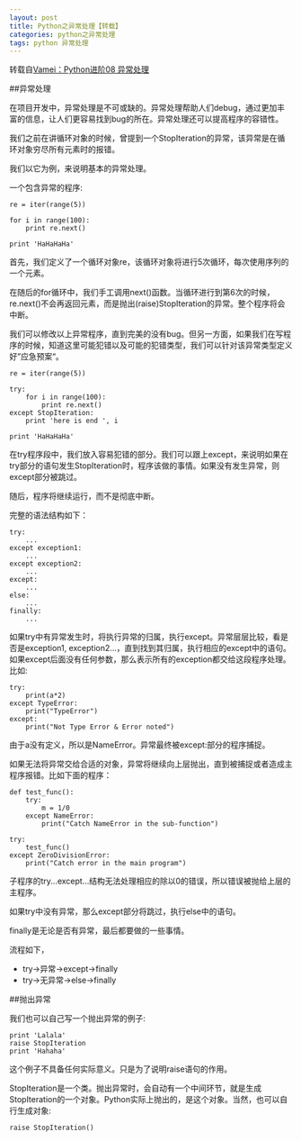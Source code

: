 ```yaml
---
layout: post
title: Python之异常处理【转载】
categories: python之异常处理
tags: python 异常处理
---
```


转载自[Vamei：Python进阶08 异常处理](http://www.cnblogs.com/vamei/archive/2012/07/10/2582787.html)

##异常处理

在项目开发中，异常处理是不可或缺的。异常处理帮助人们debug，通过更加丰富的信息，让人们更容易找到bug的所在。异常处理还可以提高程序的容错性。

我们之前在讲循环对象的时候，曾提到一个StopIteration的异常，该异常是在循环对象穷尽所有元素时的报错。

我们以它为例，来说明基本的异常处理。

一个包含异常的程序:

```
re = iter(range(5))

for i in range(100):
    print re.next()
    
print 'HaHaHaHa'
```

首先，我们定义了一个循环对象re，该循环对象将进行5次循环，每次使用序列的一个元素。

在随后的for循环中，我们手工调用next()函数。当循环进行到第6次的时候，re.next()不会再返回元素，而是抛出(raise)StopIteration的异常。整个程序将会中断。

我们可以修改以上异常程序，直到完美的没有bug。但另一方面，如果我们在写程序的时候，知道这里可能犯错以及可能的犯错类型，我们可以针对该异常类型定义好”应急预案“。

```
re = iter(range(5))

try:
    for i in range(100):
        print re.next()
except StopIteration:
    print 'here is end ', i
    
print 'HaHaHaHa'
```

在try程序段中，我们放入容易犯错的部分。我们可以跟上except，来说明如果在try部分的语句发生StopIteration时，程序该做的事情。如果没有发生异常，则except部分被跳过。

随后，程序将继续运行，而不是彻底中断。

完整的语法结构如下：

```
try:
    ...
except exception1:
    ...
except exception2:
    ...
except:
    ...
else:
    ...
finally:
    ...
```

如果try中有异常发生时，将执行异常的归属，执行except。异常层层比较，看是否是exception1, exception2...，直到找到其归属，执行相应的except中的语句。如果except后面没有任何参数，那么表示所有的exception都交给这段程序处理。比如:

```
try:
    print(a*2)
except TypeError:
    print("TypeError")
except:
    print("Not Type Error & Error noted")
```

由于a没有定义，所以是NameError。异常最终被except:部分的程序捕捉。

如果无法将异常交给合适的对象，异常将继续向上层抛出，直到被捕捉或者造成主程序报错。比如下面的程序：

```
def test_func():
    try:
        m = 1/0
    except NameError:
        print("Catch NameError in the sub-function")
        
try:
    test_func()
except ZeroDivisionError:
    print("Catch error in the main program")
```

子程序的try...except...结构无法处理相应的除以0的错误，所以错误被抛给上层的主程序。

如果try中没有异常，那么except部分将跳过，执行else中的语句。

finally是无论是否有异常，最后都要做的一些事情。

流程如下，

* try->异常->except->finally
* try->无异常->else->finally

##抛出异常

我们也可以自己写一个抛出异常的例子:

```
print 'Lalala'
raise StopIteration
print 'Hahaha'
```

这个例子不具备任何实际意义。只是为了说明raise语句的作用。

StopIteration是一个类。抛出异常时，会自动有一个中间环节，就是生成StopIteration的一个对象。Python实际上抛出的，是这个对象。当然，也可以自行生成对象:

```
raise StopIteration()
```